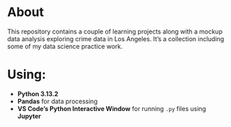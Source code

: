 # About
This repository contains a couple of learning projects along with a mockup data analysis exploring crime data in Los Angeles. It’s a collection including some of my data science practice work.

# Using:  
- **Python 3.13.2**
- **Pandas** for data processing  
- **VS Code’s Python Interactive Window** for running `.py` files using **Jupyter**  
